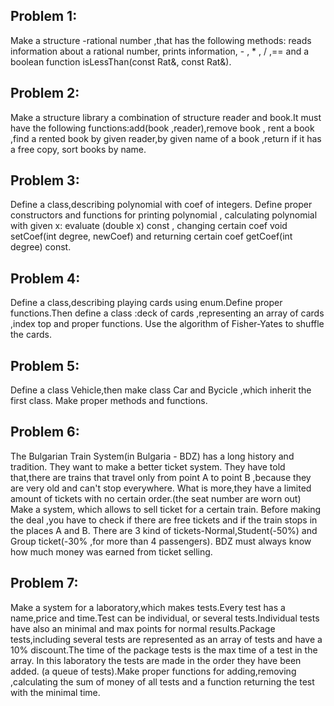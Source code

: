 <h2><b>Problem 1:</b><br/></h2>
 Make a structure -rational number ,that has the following methods: reads information about a rational number, prints information,  - , * , / ,== and a boolean function isLessThan(const Rat&, const Rat&).
 
<h2><b>Problem 2:</b><br/></h2>
Make a structure library a combination of structure reader and book.It must have the following functions:add(book ,reader),remove book , rent a book ,find a rented book by given reader,by given name of a book ,return if it has a free copy, sort books by name.

<h2><b>Problem 3:</b><br/></h2>
Define a class,describing polynomial with coef of integers. Define proper constructors and functions for printing polynomial , calculating polynomial with given x:    <type> evaluate (double x) const , changing certain coef void setCoef(int degree, <type> newCoef) and returning certain coef <type> getCoef(int degree) const.

<h2><b>Problem 4:</b><br/></h2>
Define a class,describing playing cards using enum.Define proper functions.Then define a class :deck of cards ,representing an array of cards ,index top and proper functions. Use the algorithm of Fisher-Yates to shuffle the cards.

<h2><b>Problem 5:</b><br/></h2>
Define a class Vehicle,then make class Car and Bycicle ,which inherit the first class. Make proper methods and functions.

<h2><b>Problem 6:</b><br/></h2>
The Bulgarian Train System(in Bulgaria - BDZ) has a long history and tradition. They want to make a better ticket system. They have told that,there are trains that travel only from point A to point B ,because they are very old and can't stop everywhere. What is more,they have a limited amount of tickets with no certain order.(the seat number are worn out)
Make a system, which allows to sell ticket for a certain train. Before making the deal ,you have to check if there are free tickets and if the train stops in the places A and B. There are 3 kind of tickets-Normal,Student(-50%) and Group ticket(-30% ,for more than 4 passengers). 
BDZ must always know how much money was earned from ticket selling.

<h2><b>Problem 7:</b><br/></h2>
Make a system for a laboratory,which makes tests.Every test has a name,price and time.Test can be individual, or several tests.Individual tests have also an minimal and max points for normal results.Package tests,including several tests are represented as an array of tests and have a 10% discount.The time of the package tests is the max time of a  test in the array.
In this laboratory the tests are made in the order they have been added. (a queue of tests).Make proper functions for adding,removing ,calculating the sum of money of all tests and a function returning the test with the minimal time.
